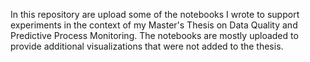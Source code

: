 In this repository are upload some of the notebooks I wrote to support experiments in the context of my Master's Thesis on Data Quality and Predictive Process Monitoring.
The notebooks are mostly uploaded to provide additional visualizations that were not added to the thesis.
